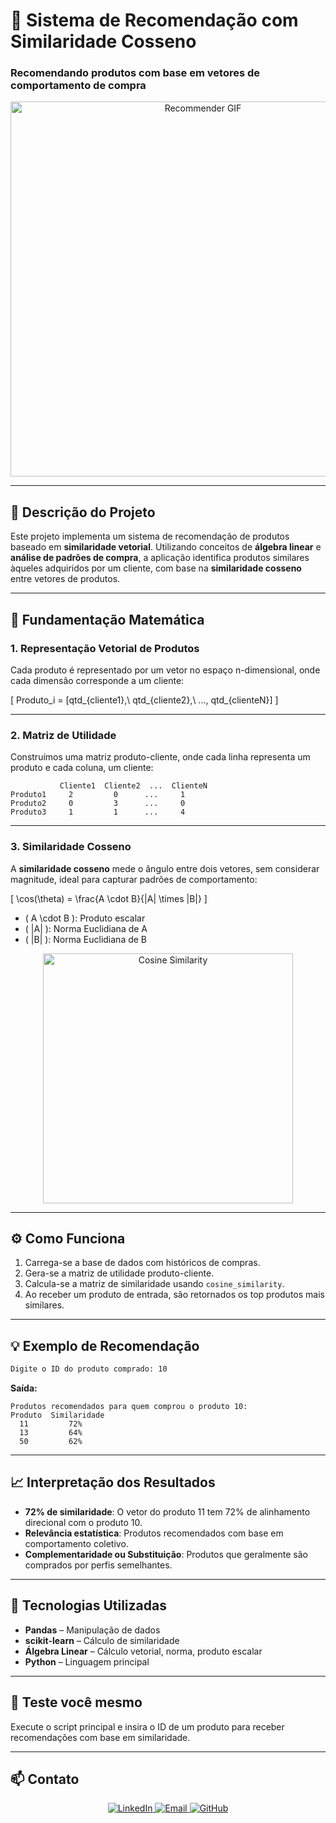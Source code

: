 
# 🔗 Sistema de Recomendação com Similaridade Cosseno  
### Recomendando produtos com base em vetores de comportamento de compra

<p align="center">
  <img src="https://miro.medium.com/v2/resize:fit:1400/1*G5eDcA1vMpGg2s0gN4tX4g.gif" width="600" alt="Recommender GIF"/>
</p>

---

## 📌 Descrição do Projeto

Este projeto implementa um sistema de recomendação de produtos baseado em **similaridade vetorial**. Utilizando conceitos de **álgebra linear** e **análise de padrões de compra**, a aplicação identifica produtos similares àqueles adquiridos por um cliente, com base na **similaridade cosseno** entre vetores de produtos.

---

## 🧠 Fundamentação Matemática

### 1. Representação Vetorial de Produtos  
Cada produto é representado por um vetor no espaço n-dimensional, onde cada dimensão corresponde a um cliente:

\[
Produto_i = [qtd_{cliente1},\ qtd_{cliente2},\ ..., qtd_{clienteN}]
\]

---

### 2. Matriz de Utilidade  
Construímos uma matriz produto-cliente, onde cada linha representa um produto e cada coluna, um cliente:

```
           Cliente1  Cliente2  ...  ClienteN
Produto1     2         0      ...     1
Produto2     0         3      ...     0
Produto3     1         1      ...     4
```

---

### 3. Similaridade Cosseno  

A **similaridade cosseno** mede o ângulo entre dois vetores, sem considerar magnitude, ideal para capturar padrões de comportamento:

\[
\cos(\theta) = \frac{A \cdot B}{\|A\| \times \|B\|}
\]

- \( A \cdot B \): Produto escalar  
- \( \|A\| \): Norma Euclidiana de A  
- \( \|B\| \): Norma Euclidiana de B

<p align="center">
  <img src="https://www.researchgate.net/profile/Hans-Georg-Stark/publication/301874235/figure/fig1/AS:669956433379332@1536748952244/Illustration-of-the-cosine-similarity-principle.png" width="400" alt="Cosine Similarity"/>
</p>

---

## ⚙️ Como Funciona

1. Carrega-se a base de dados com históricos de compras.
2. Gera-se a matriz de utilidade produto-cliente.
3. Calcula-se a matriz de similaridade usando `cosine_similarity`.
4. Ao receber um produto de entrada, são retornados os top produtos mais similares.

---

## 💡 Exemplo de Recomendação

```bash
Digite o ID do produto comprado: 10
```

**Saída:**
```
Produtos recomendados para quem comprou o produto 10:
Produto  Similaridade
  11         72%
  13         64%
  50         62%
```

---

## 📈 Interpretação dos Resultados

- **72% de similaridade**: O vetor do produto 11 tem 72% de alinhamento direcional com o produto 10.
- **Relevância estatística**: Produtos recomendados com base em comportamento coletivo.
- **Complementaridade ou Substituição**: Produtos que geralmente são comprados por perfis semelhantes.

---

## 📂 Tecnologias Utilizadas

- **Pandas** – Manipulação de dados
- **scikit-learn** – Cálculo de similaridade
- **Álgebra Linear** – Cálculo vetorial, norma, produto escalar
- **Python** – Linguagem principal

---

## 🧪 Teste você mesmo

Execute o script principal e insira o ID de um produto para receber recomendações com base em similaridade.

---

## 📫 Contato

<p align="center">
  <a href="https://www.linkedin.com/in/gustavo-barbosa-868976236/">
    <img src="https://img.shields.io/badge/LinkedIn-0A66C2?style=for-the-badge&logo=linkedin&logoColor=white" alt="LinkedIn">
  </a>
  <a href="mailto:gustavobarbosa7744@gmail.com">
    <img src="https://img.shields.io/badge/Email-D14836?style=for-the-badge&logo=gmail&logoColor=white" alt="Email">
  </a>
  <a href="https://github.com/seu-usuario">
    <img src="https://img.shields.io/badge/GitHub-181717?style=for-the-badge&logo=github&logoColor=white" alt="GitHub">
  </a>
</p>
